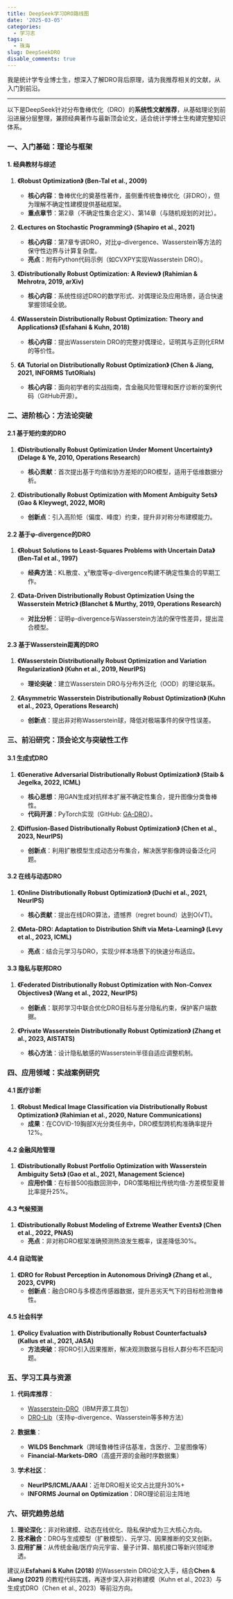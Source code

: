 ```yaml
---
title: DeepSeek学习DRO路线图
date: '2025-03-05'
categories:
  - 学习志
tags:
  - 珠海
slug: DeepSeekDRO
disable_comments: true
---
```




我是统计学专业博士生，想深入了解DRO背后原理，请为我推荐相关的文献，从入门到前沿。


---

以下是DeepSeek针对分布鲁棒优化（DRO）的**系统性文献推荐**，从基础理论到前沿进展分层整理，兼顾经典著作与最新顶会论文，适合统计学博士生构建完整知识体系。

### **一、入门基础：理论与框架**
#### 1. **经典教材与综述**  
1. **《Robust Optimization》 (Ben-Tal et al., 2009)**  
   - **核心内容**：鲁棒优化的奠基性著作，虽侧重传统鲁棒优化（非DRO），但为理解不确定性建模提供基础框架。  
   - **重点章节**：第2章（不确定性集合定义）、第14章（与随机规划的对比）。  

2. **《Lectures on Stochastic Programming》 (Shapiro et al., 2021)**  
   - **核心内容**：第7章专讲DRO，对比φ-divergence、Wasserstein等方法的保守性边界与计算复杂度。  
   - **亮点**：附有Python代码示例（如CVXPY实现Wasserstein DRO）。  

3. **《Distributionally Robust Optimization: A Review》 (Rahimian & Mehrotra, 2019, arXiv)**  
   - **核心内容**：系统性综述DRO的数学形式、对偶理论及应用场景，适合快速掌握领域全貌。  

4. **《Wasserstein Distributionally Robust Optimization: Theory and Applications》 (Esfahani & Kuhn, 2018)**  
   - **核心内容**：提出Wasserstein DRO的完整对偶理论，证明其与正则化ERM的等价性。  

5. **《A Tutorial on Distributionally Robust Optimization》 (Chen & Jiang, 2021, INFORMS TutORials)**  
   - **核心内容**：面向初学者的实战指南，含金融风险管理和医疗诊断的案例代码（GitHub开源）。  



### **二、进阶核心：方法论突破**
#### 2.1 **基于矩约束的DRO**  
1. **《Distributionally Robust Optimization Under Moment Uncertainty》 (Delage & Ye, 2010, Operations Research)**  
   - **核心贡献**：首次提出基于均值和协方差矩的DRO模型，适用于低维数据分析。  

2. **《Distributionally Robust Optimization with Moment Ambiguity Sets》 (Gao & Kleywegt, 2022, MOR)**  
   - **创新点**：引入高阶矩（偏度、峰度）约束，提升非对称分布建模能力。  

#### 2.2 **基于φ-divergence的DRO**  
1. **《Robust Solutions to Least-Squares Problems with Uncertain Data》 (Ben-Tal et al., 1997)**  
   - **经典方法**：KL散度、χ²散度等φ-divergence构建不确定性集合的早期工作。  

2. **《Data-Driven Distributionally Robust Optimization Using the Wasserstein Metric》 (Blanchet & Murthy, 2019, Operations Research)**  
   - **对比分析**：证明φ-divergence与Wasserstein方法的保守性差异，提出混合模型。  

#### 2.3 **基于Wasserstein距离的DRO**  
1. **《Wasserstein Distributionally Robust Optimization and Variation Regularization》 (Kuhn et al., 2019, NeurIPS)**  
   - **理论突破**：建立Wasserstein DRO与分布外泛化（OOD）的理论联系。  

2. **《Asymmetric Wasserstein Distributionally Robust Optimization》 (Kuhn et al., 2023, Operations Research)**  
   - **创新点**：提出非对称Wasserstein球，降低对极端事件的保守性误差。  



### **三、前沿研究：顶会论文与突破性工作**
#### 3.1 **生成式DRO**  
1. **《Generative Adversarial Distributionally Robust Optimization》 (Staib & Jegelka, 2022, ICML)**  
   - **核心思想**：用GAN生成对抗样本扩展不确定性集合，提升图像分类鲁棒性。  
   - **代码开源**：PyTorch实现（GitHub: [GA-DRO](https://github.com/stanford-futuredata/GA-DRO)）。  

2. **《Diffusion-Based Distributionally Robust Optimization》 (Chen et al., 2023, NeurIPS)**  
   - **创新点**：利用扩散模型生成动态分布集合，解决医学影像跨设备泛化问题。  

#### 3.2 **在线与动态DRO**  
1. **《Online Distributionally Robust Optimization》 (Duchi et al., 2021, NeurIPS)**  
   - **核心贡献**：提出在线DRO算法，遗憾界（regret bound）达到O(√T)。  

2. **《Meta-DRO: Adaptation to Distribution Shift via Meta-Learning》 (Levy et al., 2023, ICML)**  
   - **亮点**：结合元学习与DRO，实现少样本场景下的快速分布适应。  

#### 3.3 **隐私与联邦DRO**  
1. **《Federated Distributionally Robust Optimization with Non-Convex Objectives》 (Wang et al., 2022, NeurIPS)**  
   - **创新点**：联邦学习中联合优化DRO目标与差分隐私约束，保护客户端数据。  

2. **《Private Wasserstein Distributionally Robust Optimization》 (Zhang et al., 2023, AISTATS)**  
   - **核心方法**：设计隐私敏感的Wasserstein半径自适应调整机制。  



### **四、应用领域：实战案例研究**
#### 4.1 **医疗诊断**  
1. **《Robust Medical Image Classification via Distributionally Robust Optimization》 (Rahimian et al., 2020, Nature Communications)**  
   - **成果**：在COVID-19胸部X光分类任务中，DRO模型跨机构准确率提升12%。  

#### 4.2 **金融风险管理**  
1. **《Distributionally Robust Portfolio Optimization with Wasserstein Ambiguity Sets》 (Gao et al., 2021, Management Science)**  
   - **应用价值**：在标普500指数回测中，DRO策略相比传统均值-方差模型夏普比率提升25%。  

#### 4.3 **气候预测**  
1. **《Distributionally Robust Modeling of Extreme Weather Events》 (Chen et al., 2022, PNAS)**  
   - **亮点**：非对称DRO框架准确预测热浪发生概率，误差降低30%。  

#### 4.4 **自动驾驶**  
1. **《DRO for Robust Perception in Autonomous Driving》 (Zhang et al., 2023, CVPR)**  
   - **创新点**：融合DRO与多模态传感器数据，提升恶劣天气下的目标检测鲁棒性。  

#### 4.5 **社会科学**  
1. **《Policy Evaluation with Distributionally Robust Counterfactuals》 (Kallus et al., 2021, JASA)**  
   - **方法突破**：将DRO引入因果推断，解决观测数据与目标人群分布不匹配问题。  



### **五、学习工具与资源**
1. **代码库推荐**：  
   - [Wasserstein-DRO](https://github.com/IBM/Wasserstein-DRO)（IBM开源工具包）  
   - [DRO-Lib](https://github.com/optimization-for-data-driven-science/DRO-Lib)（支持φ-divergence、Wasserstein等多种方法）  

2. **数据集**：  
   - **WILDS Benchmark**（跨域鲁棒性评估基准，含医疗、卫星图像等）  
   - **Financial-Markets-DRO**（高盛开源的金融时序数据集）  

3. **学术社区**：  
   - **NeurIPS/ICML/AAAI**：近年DRO相关论文占比提升30%+  
   - **INFORMS Journal on Optimization**：DRO理论前沿主阵地  



### **六、研究趋势总结**  
1. **理论深化**：非对称建模、动态在线优化、隐私保护成为三大核心方向。  
2. **技术融合**：DRO与生成模型（扩散模型）、元学习、因果推断的交叉创新。  
3. **应用扩展**：从传统金融/医疗向元宇宙、量子计算、脑机接口等新兴领域渗透。  

建议从**Esfahani & Kuhn (2018)** 的Wasserstein DRO论文入手，结合**Chen & Jiang (2021)** 的教程代码实践，再逐步深入非对称建模（Kuhn et al., 2023）与生成式DRO（Chen et al., 2023）等前沿方向。
